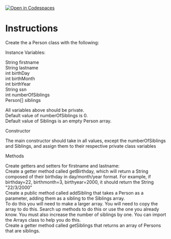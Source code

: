 [![Open in Codespaces](https://classroom.github.com/assets/launch-codespace-2972f46106e565e64193e422d61a12cf1da4916b45550586e14ef0a7c637dd04.svg)](https://classroom.github.com/open-in-codespaces?assignment_repo_id=19421464)
# Instructions  


Create the a Person class with the following:

Instance Variables:

String firstname</br>
String lastname</br>
int birthDay</br>
int birthMonth</br>
int birthYear</br>
String ssn</br>
int numberOfSiblings</br>
Person[] siblings</br>

All variables above should be private.</br>
Default value of numberOfSiblings is 0.</br>
Default value of Siblings is an empty Person array.</br>

Constructor

The main constructor should take in all values, except the numberOfSiblings and Siblings, and assign them to their respective private class variables

Methods

Create getters and setters for firstname and lastname:</br>
Create a getter method called getBirthday, which will return a String composed of their birthday in day/month/year format. For example, if birthday=22, birthmonth=3, birthyear=2000, it should return the String "22/3/2000"</br>
Create a public method called addSibling that takes a Person as a parameter, adding them as a sibling to the Siblings array.</br>
To do this you will need to make a larger array. You will need to copy the array to do this. Search up methods to do this or use the one you already know. You must also increase the number of siblings by one.  You can import the Arrays class to help you do this.</br>
Create a getter method called getSiblings that returns an array of Persons that are siblings.

  
